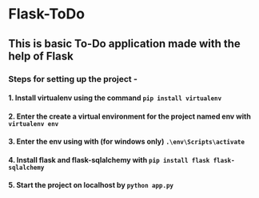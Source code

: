 # Flask-ToDo

## This is basic To-Do application made with the help of Flask

### Steps for setting up the project -

#### 1. Install virtualenv using the command ` pip install virtualenv `
#### 2. Enter the create a virtual environment for the project named env with  ` virtualenv env `
#### 3. Enter the env using with (for windows only) ` .\env\Scripts\activate `
#### 4. Install flask and flask-sqlalchemy with ` pip install flask flask-sqlalchemy `
#### 5. Start the project on localhost by ` python app.py `
